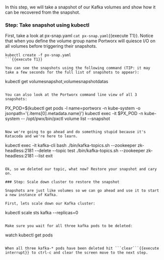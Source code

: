 In this step, we will take a snapshot of our Kafka volumes and show how it can be recovered from the snapshot.

### Step: Take snapshot using kubectl

First, take a look at px-snap.yaml ```cat px-snap.yaml```{{execute T1}}. Notice that when you define the volume group name Portworx will quiesce I/O on all volumes before triggering their snapshots.

```
kubectl create -f px-snap.yaml
```{{execute T1}}

You can see the snapshots using the following command (TIP: it may take a few seconds for the full list of snapshots to appear):
```
kubectl get volumesnapshot,volumesnapshotdatas
```{{execute T1}}

You can also look at the Portworx command line view of all 3 snapshots:
```
PX_POD=$(kubectl get pods -l name=portworx -n kube-system -o jsonpath='{.items[0].metadata.name}')
kubectl exec -it $PX_POD -n kube-system -- /opt/pwx/bin/pxctl volume list --snapshot
```{{execute T1}}

Now we're going to go ahead and do something stupid because it's Katacoda and we're here to learn.

```
kubectl exec -it kafka-cli bash
./bin/kafka-topics.sh --zookeeper zk-headless:2181 --delete --topic test
./bin/kafka-topics.sh --zookeeper zk-headless:2181 --list
exit
```{{execute T1}}

Ok, so we deleted our topic, what now? Restore your snapshot and cary on.

### Step: Scale down cluster to restore the snapshot

Snapshots are just like volumes so we can go ahead and use it to start a new instance of Kafka.

First, lets scale down our Kafka cluster:
```
kubectl scale sts kafka --replicas=0
```{{execute T1}}

Make sure you wait for all three kafka pods to be deleted:
```
watch kubectl get pods
```{{execute T1}}

When all three kafka-* pods have been deleted hit ```clear```{{execute interrupt}} to ctrl-c and clear the screen move to the next step.
